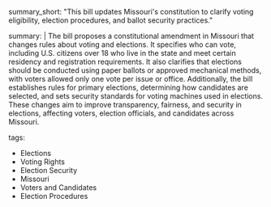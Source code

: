 summary_short: "This bill updates Missouri's constitution to clarify voting eligibility, election procedures, and ballot security practices."

summary: |
  The bill proposes a constitutional amendment in Missouri that changes rules about voting and elections. It specifies who can vote, including U.S. citizens over 18 who live in the state and meet certain residency and registration requirements. It also clarifies that elections should be conducted using paper ballots or approved mechanical methods, with voters allowed only one vote per issue or office. Additionally, the bill establishes rules for primary elections, determining how candidates are selected, and sets security standards for voting machines used in elections. These changes aim to improve transparency, fairness, and security in elections, affecting voters, election officials, and candidates across Missouri.

tags:
  - Elections
  - Voting Rights
  - Election Security
  - Missouri
  - Voters and Candidates
  - Election Procedures
